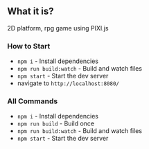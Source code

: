 ## What it is?
2D platform, rpg game using PIXI.js

### How to Start
- `npm i` - Install dependencies
- `npm run build:watch` - Build and watch files
- `npm start` - Start the dev server
- navigate to `http://localhost:8080/`

### All Commands
- `npm i` - Install dependencies
- `npm run build` - Build once
- `npm run build:watch` - Build and watch files
- `npm start` - Start the dev server
